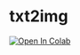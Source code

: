 # txt2img

[![Open In Colab](https://colab.research.google.com/assets/colab-badge.svg)](https://colab.research.google.com/github/rmyj/txt2img/blob/main/txt2img.ipynb)